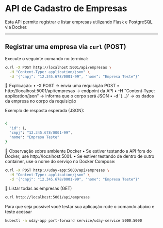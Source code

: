 # API de Cadastro de Empresas

Esta API permite registrar e listar empresas utilizando Flask e PostgreSQL via Docker.

---

## Registrar uma empresa via `curl` (POST)

Execute o seguinte comando no terminal:

```bash
curl -X POST http://localhost:5001/api/empresas \
  -H "Content-Type: application/json" \
  -d '{"cnpj": "12.345.678/0001-99", "nome": "Empresa Teste"}'
```



📌 Explicação:
	•	-X POST → envia uma requisição POST
	•	http://localhost:5001/api/empresas → endpoint da API
	•	-H "Content-Type: application/json" → informa que o corpo será JSON
	•	-d '{...}' → os dados da empresa no corpo da requisição



Exemplo de resposta esperada (JSON):
```bash

{
  "id": 1,
  "cnpj": "12.345.678/0001-99",
  "nome": "Empresa Teste"
}
```



🔁 Observação sobre ambiente Docker
	•	Se estiver testando a API fora do Docker, use http://localhost:5001.
	•	Se estiver testando de dentro de outro container, use o nome do serviço no Docker Compose:

```bash
curl -X POST http://uday-app:5000/api/empresas \
  -H "Content-Type: application/json" \
  -d '{"cnpj": "12.345.678/0001-99", "nome": "Empresa Teste"}'
```


📄 Listar todas as empresas (GET)

```bash
curl http://localhost:5001/api/empresas
```

Para que seja possivel você testar sua aplicação rode o comando abaixo e teste acessar
```bash
kubectl -n uday-app port-forward service/uday-service 5000:5000
```
